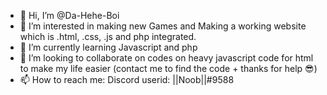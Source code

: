 - 👋 Hi, I’m @Da-Hehe-Boi
- 👀 I’m interested in making new Games and Making a working website which is .html, .css, .js and php integrated.
- 🌱 I’m currently learning Javascript and php
- 💞️ I’m looking to collaborate on codes on heavy javascript code for html to make my life easier (contact me to find the code + thanks for help 😎)
- 📫 How to reach me: Discord userid: ||Noob||#9588

<!---
Da-Hehe-Boi/Da-Hehe-Boi is a ✨ special ✨ repository because its `README.md` (this file) appears on your GitHub profile.
You can click the Preview link to take a look at your changes.
--->
